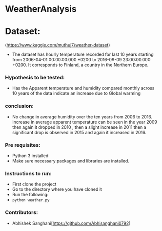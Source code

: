 

# WeatherAnalysis
# Dataset:
(https://www.kaggle.com/muthuj7/weather-dataset)
- The dataset has hourly temperature recorded for last 10 years starting from 2006-04-01 00:00:00.000 +0200 to 2016-09-09 23:00:00.000 +0200. It corresponds to Finland, a country in the Northern Europe.

### Hypothesis to be tested:
- Has the Apparent temperature and humidity compared monthly
across 10 years of the data indicate an increase due to Global warming

### conclusion:
 - No change in average humidity over the ten years from 2006 to 2016. Increase in average apparent temperature can be seen in the year 2009 then again it dropped in 2010 , then a slight increase in 2011 then a significant drop is observed in 2015 and again it increased in 2016.

### Pre requisites: 
- Python 3 installed
- Make sure necessary packages and libraries are installed.

### Instructions to run:

- First clone the project
- Go to the directory where you have cloned it
- Run the following:
- ```python weather.py```

### Contributors:
- Abhishek Sanghani[https://github.com/Abhisanghani0792]
